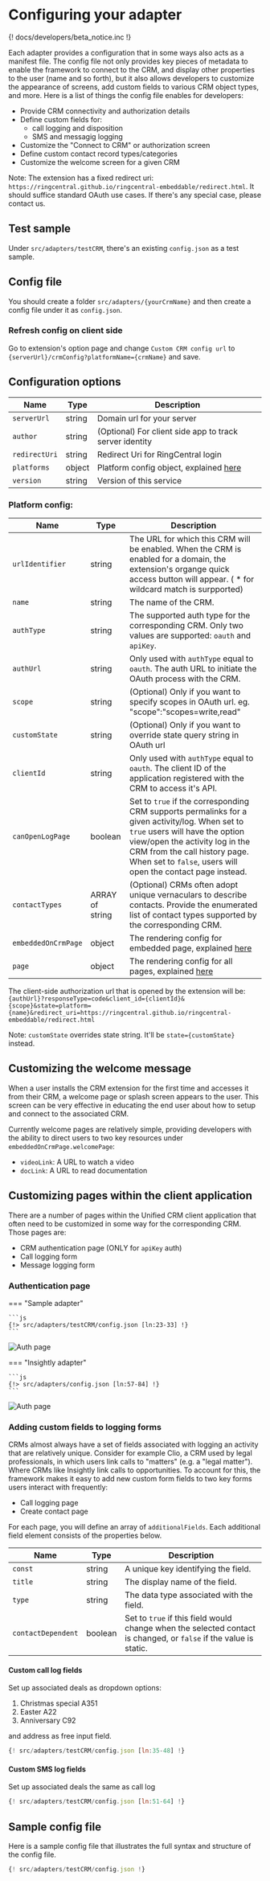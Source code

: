 # Configuring your adapter

{! docs/developers/beta_notice.inc !}

Each adapter provides a configuration that in some ways also acts as a manifest file. The config file not only provides key pieces of metadata to enable the framework to connect to the CRM, and display other properties to the user (name and so forth), but it also allows developers to customize the appearance of screens, add custom fields to various CRM object types, and more. Here is a list of things the config file enables for developers:

* Provide CRM connectivity and authorization details
* Define custom fields for:
    * call logging and disposition
    * SMS and messagig logging
* Customize the "Connect to CRM" or authorization screen
* Define custom contact record types/categories
* Customize the welcome screen for a given CRM

Note: The extension has a fixed redirect uri: `https://ringcentral.github.io/ringcentral-embeddable/redirect.html`. It should suffice standard OAuth use cases. If there's any special case, please contact us.

## Test sample

Under `src/adapters/testCRM`, there's an existing `config.json` as a test sample. 

## Config file

You should create a folder `src/adapters/{yourCrmName}` and then create a config file under it as `config.json`.

### Refresh config on client side

Go to extension's option page and change `Custom CRM config url` to `{serverUrl}/crmConfig?platformName={crmName}` and save.

## Configuration options

| Name             | Type            | Description |
|------------------|-----------------|-------------|
| `serverUrl`      | string          | Domain url for your server|
| `author`         | string          | (Optional) For client side app to track server identity |
| `redirectUri`    | string          | Redirect Uri for RingCentral login |
| `platforms`      | object          | Platform config object, explained [here](#platforms-config) |
| `version`        | string          | Version of this service |

### Platform config:

| Name             | Type            | Description |
|------------------|-----------------|-------------|
| `urlIdentifier`  | string          | The URL for which this CRM will be enabled. When the CRM is enabled for a domain, the extension's organge quick access button will appear. ( * for wildcard match is surpported) |
| `name`           | string          | The name of the CRM. |
| `authType`       | string          | The supported auth type for the corresponding CRM. Only two values are supported: `oauth` and `apiKey`. |
| `authUrl`        | string          | Only used with `authType` equal to `oauth`. The auth URL to initiate the OAuth process with the CRM. |
| `scope`| string |(Optional) Only if you want to specify scopes in OAuth url. eg. "scope":"scopes=write,read" |
| `customState`| string |(Optional) Only if you want to override state query string in OAuth url |
| `clientId`       | string          | Only used with `authType` equal to `oauth`. The client ID of the application registered with the CRM to access it's API. |
| `canOpenLogPage` | boolean         | Set to `true` if the corresponding CRM supports permalinks for a given activity/log. When set to `true` users will have the option view/open the activity log in the CRM from the call history page. When set to `false`, users will open the contact page instead. |
| `contactTypes`   | ARRAY of string | (Optional) CRMs often adopt unique vernaculars to describe contacts. Provide the enumerated list of contact types supported by the corresponding CRM. |
| `embeddedOnCrmPage` | object       | The rendering config for embedded page, explained [here](#customizing-the-welcome-message) |
| `page`           | object          | The rendering config for all pages, explained [here](#customizing-pages-within-the-client-application) |

The client-side authorization url that is opened by the extension will be: `{authUrl}?responseType=code&client_id={clientId}&{scope}&state=platform={name}&redirect_uri=https://ringcentral.github.io/ringcentral-embeddable/redirect.html`

Note: `customState` overrides state string. It'll be `state={customState}` instead.

## Customizing the welcome message

When a user installs the CRM extension for the first time and accesses it from their CRM, a welcome page or splash screen appears to the user. This screen can be very effective in educating the end user about how to setup and connect to the associated CRM. 

Currently welcome pages are relatively simple, providing developers with the ability to direct users to two key resources under `embeddedOnCrmPage.welcomePage`:

* `videoLink`: A URL to watch a video
* `docLink`: A URL to read documentation

## Customizing pages within the client application

There are a number of pages within the Unified CRM client application that often need to be customized in some way for the corresponding CRM. Those pages are:

* CRM authentication page (ONLY for `apiKey` auth)
* Call logging form
* Message logging form

### Authentication page

=== "Sample adapter"

    ```js
    {!> src/adapters/testCRM/config.json [ln:23-33] !}
    ```

![Auth page](../img/test-auth-page.png)

=== "Insightly adapter"

    ```js
    {!> src/adapters/config.json [ln:57-84] !}
    ```

![Auth page](../img/insightly-auth-page.png)


### Adding custom fields to logging forms

CRMs almost always have a set of fields associated with logging an activity that are relatively unique. Consider for example Clio, a CRM used by legal professionals, in which users link calls to "matters" (e.g. a "legal matter"). Where CRMs like Insightly link calls to opportunities. To account for this, the framework makes it easy to add new custom form fields to two key forms users interact with frequently:

* Call logging page
* Create contact page

For each page, you will define an array of `additionalFields`. Each additional field element consists of the properties below.

| Name               | Type    | Description |
|--------------------|---------|-------------|
| `const`            | string  | A unique key identifying the field. |
| `title`            | string  | The display name of the field. |
| `type`             | string  | The data type associated with the field. |
| `contactDependent` | boolean | Set to `true` if this field would change when the selected contact is changed, or `false` if the value is static.  |

#### Custom call log fields

Set up associated deals as dropdown options:

1. Christmas special A351
2. Easter A22
3. Anniversary C92

and address as free input field.

```js
{! src/adapters/testCRM/config.json [ln:35-48] !}
```

#### Custom SMS log fields

Set up associated deals the same as call log

```js
{! src/adapters/testCRM/config.json [ln:51-64] !}
```

## Sample config file

Here is a sample config file that illustrates the full syntax and structure of the config file. 

```js
{! src/adapters/testCRM/config.json !}
```
